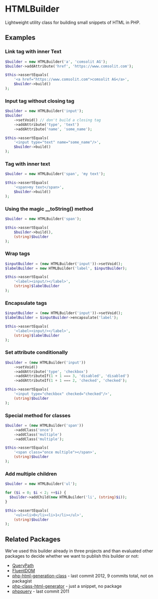 # HTMLBuilder

Lightweight utility class for building small snippets of HTML in PHP.

## Examples

### Link tag with inner Text

```PHP
$builder = new HTMLBuilder('a', 'comsolit AG');
$builder->addAttribute('href', 'https://www.comsolit.com');

$this->assertEquals(
    '<a href="https://www.comsolit.com">comsolit AG</a>',
    $builder->build()
);
```

### Input tag without closing tag
```PHP
$builder = new HTMLBuilder('input');
$builder
    ->setVoid() // don't build a closing tag
    ->addAttribute('type', 'text')
    ->addAttribute('name', 'some_name');

$this->assertEquals(
    '<input type="text" name="some_name"/>',
    $builder->build()
);
```

### Tag with inner text
```PHP
$builder = new HTMLBuilder('span', 'my text');

$this->assertEquals(
    '<span>my text</span>',
    $builder->build()
);
```

### Using the magic __toString() method
```PHP
$builder = new HTMLBuilder('span');

$this->assertEquals(
    $builder->build(),
    (string)$builder
);
```

### Wrap tags
```PHP
$inputBuilder = (new HTMLBuilder('input'))->setVoid();
$labelBuilder = new HTMLBuilder('label', $inputBuilder);

$this->assertEquals(
    '<label><input/></label>',
    (string)$labelBuilder
);
```

### Encapsulate tags
```PHP
$inputBuilder = (new HTMLBuilder('input'))->setVoid();
$labelBuilder = $inputBuilder->encapsulate('label');

$this->assertEquals(
    '<label><input/></label>',
    (string)$labelBuilder
);
```

### Set attribute conditionally
```PHP
$builder = (new HTMLBuilder('input'))
    ->setVoid()
    ->addAttribute('type', 'checkbox')
    ->addAttributeIf(1 + 1 === 3, 'disabled', 'disabled')
    ->addAttributeIf(1 + 1 === 2, 'checked', 'checked');

$this->assertEquals(
    '<input type="checkbox" checked="checked"/>',
    (string)$builder
);
```

### Special method for classes
```PHP
$builder = (new HTMLBuilder('span'))
    ->addClass('once')
    ->addClass('multiple')
    ->addClass('multiple');

$this->assertEquals(
    '<span class="once multiple"></span>',
    (string)$builder
);
```

### Add multiple children
```PHP
$builder = new HTMLBuilder('ul');

for ($i = 0; $i < 2; ++$i) {
  $builder->addChild(new HTMLBuilder('li', (string)$i));
}

$this->assertEquals(
    '<ul><li>0</li><li>1</li></ul>',
    (string)$builder
);
```

## Related Packages

We've used this builder already in three projects and than evaluated other packages to decide
whether we want to publish this builder or not:

* [QueryPath](http://querypath.org/)
* [FluentDOM](https://github.com/FluentDOM/FluentDOM)
* [php-html-generation-class](http://snipplr.com/view/35538/php--html-generation-class/) - last commit 2012, 9 commits total, not on packagist
* [php-class-html-generator](https://code.google.com/p/php-class-html-generator) - just a snippet, no package
* [phpquery](https://code.google.com/p/phpquery) - last commit 2011